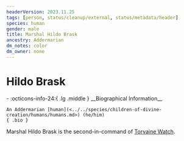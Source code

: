 ```yaml
---
headerVersion: 2023.11.25
tags: [person, status/cleanup/external, status/metadata/header]
species: human
gender: male
title: Marshal Hildo Brask
ancestry: Addermarian
dm_notes: color
dm_owner: none
---
```

# Hildo Brask
<div class="grid cards ext-narrow-margin ext-one-column" markdown>
- :octicons-info-24:{ .lg .middle } __Biographical Information__

    An Addermarian [human](<../../species/children-of-divine-creation/humans/humans.md>) (he/him)  
    { .bio }

</div>


Marshal Hildo Brask is the second-in-command of [Torvaine Watch](<../../gazetteer/greater-sembara/addermarch/torvaine-watch.md>). 


